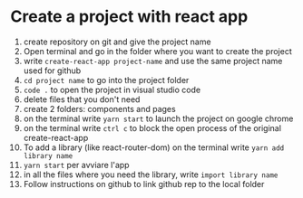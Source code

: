 # Create a project with react app

1. create repository on git and give the project name
2. Open terminal and go in the folder where you want to create the project
3. write `create-react-app project-name` and use the same project name used for github
4. `cd project name` to go into the project folder
5. `code .` to open the project in visual studio code
6. delete files that you don't need
7. create 2 folders: components and pages 
8. on the terminal write `yarn start` to launch the project on google chrome
9. on the terminal write `ctrl c` to block the open process of the original create-react-app
10. To add a library (like react-router-dom) on the terminal write `yarn add library name`
12. `yarn start` per avviare l'app
13. in all the files where you need the library, write `import library name` 
14. Follow instructions on github to link github rep to the local folder
